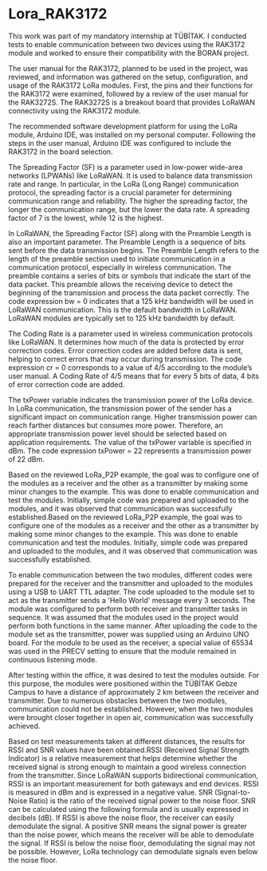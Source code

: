 # Lora_RAK3172
This work was part of my mandatory internship at TÜBİTAK. I conducted tests to enable communication between two devices using the RAK3172 module and worked to ensure their compatibility with the BORAN project.

The user manual for the RAK3172, planned to be used in the project, was reviewed, and information was gathered on the setup, configuration, and usage of the RAK3172 LoRa modules. First, the pins and their functions for the RAK3172 were examined, followed by a review of the user manual for the RAK3272S. The RAK3272S is a breakout board that provides LoRaWAN connectivity using the RAK3172 module.

The recommended software development platform for using the LoRa module, Arduino IDE, was installed on my personal computer. Following the steps in the user manual, Arduino IDE was configured to include the RAK3172 in the board selection.

The Spreading Factor (SF) is a parameter used in low-power wide-area networks (LPWANs) like LoRaWAN. It is used to balance data transmission rate and range. In particular, in the LoRa (Long Range) communication protocol, the spreading factor is a crucial parameter for determining communication range and reliability. The higher the spreading factor, the longer the communication range, but the lower the data rate. A spreading factor of 7 is the lowest, while 12 is the highest.

In LoRaWAN, the Spreading Factor (SF) along with the Preamble Length is also an important parameter. The Preamble Length is a sequence of bits sent before the data transmission begins. The Preamble Length refers to the length of the preamble section used to initiate communication in a communication protocol, especially in wireless communication. The preamble contains a series of bits or symbols that indicate the start of the data packet. This preamble allows the receiving device to detect the beginning of the transmission and process the data packet correctly. The code expression bw = 0 indicates that a 125 kHz bandwidth will be used in LoRaWAN communication. This is the default bandwidth in LoRaWAN. LoRaWAN modules are typically set to 125 kHz bandwidth by default.

The Coding Rate is a parameter used in wireless communication protocols like LoRaWAN. It determines how much of the data is protected by error correction codes. Error correction codes are added before data is sent, helping to correct errors that may occur during transmission. The code expression cr = 0 corresponds to a value of 4/5 according to the module’s user manual. A Coding Rate of 4/5 means that for every 5 bits of data, 4 bits of error correction code are added.

The txPower variable indicates the transmission power of the LoRa device. In LoRa communication, the transmission power of the sender has a significant impact on communication range. Higher transmission power can reach farther distances but consumes more power. Therefore, an appropriate transmission power level should be selected based on application requirements. The value of the txPower variable is specified in dBm. The code expression txPower = 22 represents a transmission power of 22 dBm.

Based on the reviewed LoRa_P2P example, the goal was to configure one of the modules as a receiver and the other as a transmitter by making some minor changes to the example. This was done to enable communication and test the modules. Initially, simple code was prepared and uploaded to the modules, and it was observed that communication was successfully established.Based on the reviewed LoRa_P2P example, the goal was to configure one of the modules as a receiver and the other as a transmitter by making some minor changes to the example. This was done to enable communication and test the modules. Initially, simple code was prepared and uploaded to the modules, and it was observed that communication was successfully established.

To enable communication between the two modules, different codes were prepared for the receiver and the transmitter and uploaded to the modules using a USB to UART TTL adapter. The code uploaded to the module set to act as the transmitter sends a 'Hello World' message every 3 seconds. The module was configured to perform both receiver and transmitter tasks in sequence. It was assumed that the modules used in the project would perform both functions in the same manner. After uploading the code to the module set as the transmitter, power was supplied using an Arduino UNO board. For the module to be used as the receiver, a special value of 65534 was used in the PRECV setting to ensure that the module remained in continuous listening mode.

After testing within the office, it was desired to test the modules outside. For this purpose, the modules were positioned within the TÜBİTAK Gebze Campus to have a distance of approximately 2 km between the receiver and transmitter. Due to numerous obstacles between the two modules, communication could not be established. However, when the two modules were brought closer together in open air, communication was successfully achieved.

Based on test measurements taken at different distances, the results for RSSI and SNR values have been obtained.RSSI (Received Signal Strength Indicator) is a relative measurement that helps determine whether the received signal is strong enough to maintain a good wireless connection from the transmitter. Since LoRaWAN supports bidirectional communication, RSSI is an important measurement for both gateways and end devices. RSSI is measured in dBm and is expressed in a negative value. SNR (Signal-to-Noise Ratio) is the ratio of the received signal power to the noise floor. SNR can be calculated using the following formula and is usually expressed in decibels (dB). If RSSI is above the noise floor, the receiver can easily demodulate the signal. A positive SNR means the signal power is greater than the noise power, which means the receiver will be able to demodulate the signal. If RSSI is below the noise floor, demodulating the signal may not be possible. However, LoRa technology can demodulate signals even below the noise floor.



